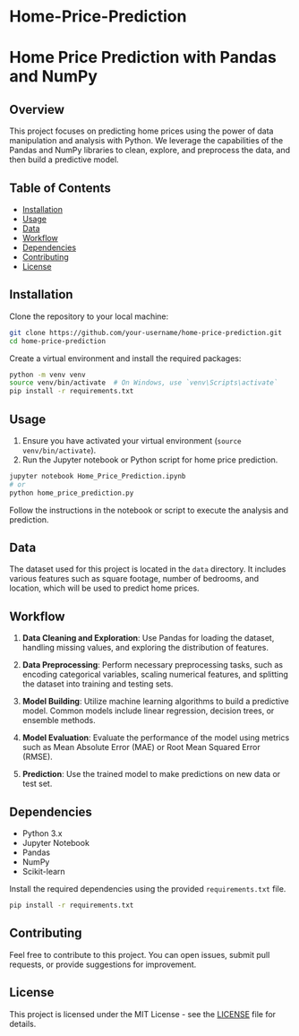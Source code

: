 # Home-Price-Prediction
# Home Price Prediction with Pandas and NumPy

## Overview

This project focuses on predicting home prices using the power of data manipulation and analysis with Python. We leverage the capabilities of the Pandas and NumPy libraries to clean, explore, and preprocess the data, and then build a predictive model.

## Table of Contents

- [Installation](#installation)
- [Usage](#usage)
- [Data](#data)
- [Workflow](#workflow)
- [Dependencies](#dependencies)
- [Contributing](#contributing)
- [License](#license)

## Installation

Clone the repository to your local machine:

```bash
git clone https://github.com/your-username/home-price-prediction.git
cd home-price-prediction
```

Create a virtual environment and install the required packages:

```bash
python -m venv venv
source venv/bin/activate  # On Windows, use `venv\Scripts\activate`
pip install -r requirements.txt
```

## Usage

1. Ensure you have activated your virtual environment (`source venv/bin/activate`).
2. Run the Jupyter notebook or Python script for home price prediction.

```bash
jupyter notebook Home_Price_Prediction.ipynb
# or
python home_price_prediction.py
```

Follow the instructions in the notebook or script to execute the analysis and prediction.

## Data

The dataset used for this project is located in the `data` directory. It includes various features such as square footage, number of bedrooms, and location, which will be used to predict home prices.

## Workflow

1. **Data Cleaning and Exploration**: Use Pandas for loading the dataset, handling missing values, and exploring the distribution of features.

2. **Data Preprocessing**: Perform necessary preprocessing tasks, such as encoding categorical variables, scaling numerical features, and splitting the dataset into training and testing sets.

3. **Model Building**: Utilize machine learning algorithms to build a predictive model. Common models include linear regression, decision trees, or ensemble methods.

4. **Model Evaluation**: Evaluate the performance of the model using metrics such as Mean Absolute Error (MAE) or Root Mean Squared Error (RMSE).

5. **Prediction**: Use the trained model to make predictions on new data or test set.

## Dependencies

- Python 3.x
- Jupyter Notebook
- Pandas
- NumPy
- Scikit-learn

Install the required dependencies using the provided `requirements.txt` file.

```bash
pip install -r requirements.txt
```

## Contributing

Feel free to contribute to this project. You can open issues, submit pull requests, or provide suggestions for improvement.

## License

This project is licensed under the MIT License - see the [LICENSE](LICENSE) file for details.
